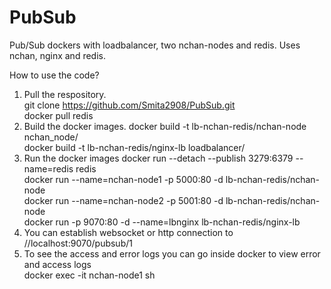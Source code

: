 
# PubSub
Pub/Sub dockers with loadbalancer, two nchan-nodes and redis. Uses nchan, nginx and redis.

How to use the code?
1. Pull the respository.   
git clone https://github.com/Smita2908/PubSub.git   
docker pull redis
2. Build the docker images. 
docker build -t lb-nchan-redis/nchan-node nchan_node/  
docker build -t lb-nchan-redis/nginx-lb loadbalancer/  
3. Run the docker images 
docker run --detach --publish 3279:6379 --name=redis redis  
docker run --name=nchan-node1 -p 5000:80 -d lb-nchan-redis/nchan-node  
docker run --name=nchan-node2 -p 5001:80 -d lb-nchan-redis/nchan-node  
docker run -p 9070:80 -d --name=lbnginx lb-nchan-redis/nginx-lb  
4. You can establish websocket or http connection to //localhost:9070/pubsub/1
5. To see the access and error logs you can go inside docker to view error and access logs  
docker exec -it nchan-node1 sh
